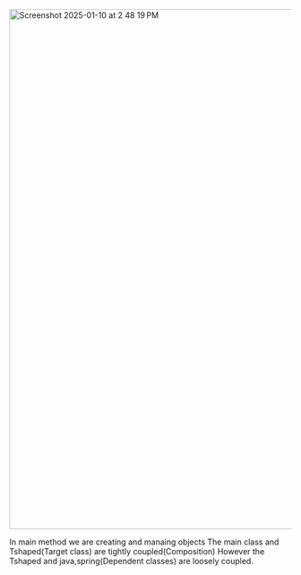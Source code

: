 
<img width="926" alt="Screenshot 2025-01-10 at 2 48 19 PM" src="https://github.com/user-attachments/assets/c389e1ff-2d8b-408d-8e18-7af016c09d94" />

In main method we are creating and manaing objects
The main class and Tshaped(Target class) are tightly coupled(Composition)
However the Tshaped and java,spring(Dependent classes) are loosely coupled.
